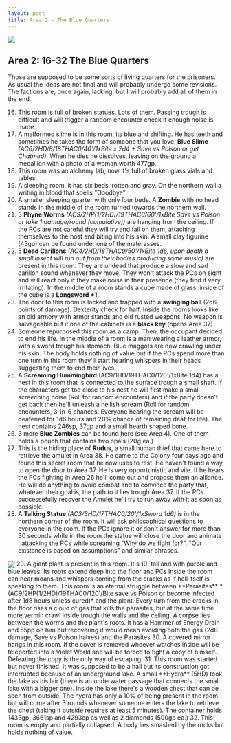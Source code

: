```yaml
---
layout: post
title: Area 2 - The Blue Quarters
---
```


<img src="https://i.imgur.com/iJoaNGJ.png" align="center">

## Area 2: 16-32 The Blue Quarters
Those are supposed to be some sorts of living quarters for the prisoners. As usual the ideas are not final and will probably undergo some revisions. The factions are, once again, lacking, but I will probably add all of them in the end.

16. This room is full of broken statues. Lots of them. Passing trough is difficult and will trigger a random encounter check if enough noise is made. 
17. A malformed slime is in this room, its blue and shifting. He has teeth and sometimes he takes the form of someone that you love. **Blue Slime** *(AC6/2HD/8/18THAC0/40'/1xBite x 2d4 + Save vs Poison or get Chatmed)*. When he dies he dissolves, leaving on the ground a medallion with a photo of a woman worth 477gp.
18. This room was an alchemy lab, now it's full of broken glass vials and tables. 
19. A sleeping room, it has six beds, rotten and gray. On the northern wall a writing in blood that spells "Goodbye"
20. A smaller sleeping quarter with only four beds. A **Zombie** with no head stands in the middle of the room turned towards the northern wall. 
21. 3 **Phyne Worms** *(AC9/2HP(1/2HD)/19THAC0/60'/1xBite Save vs Poison or take 1 damage/round (cumulative))* are hanging from the ceiling. If the PCs are not careful they will try and fall on them, attaching themselves to the host and biting into his skin. A small clay figurine (45gp) can be found under one of the materasses. 
22. 5 **Dead Carillons** *(AC4/2HD/18THAC0/50'/1xBite 1d6, upon death a small insect will run out from their bodies producing some music)* are present in this room. They are undead that produce a slow and sad carillon sound whenever they move. They won't attack the PCs on sight and will react only if they make noise in their presence (they find it very irritating). In the middle of a room stands a cube made of glass, inside of the cube is a **Longsword +1.**
23. The door to this room is locked and trapped with a **swinging ball** (2d6 points of damage). Dexterity check for half. Inside the rooms looks like an old armory with armor stands and old rusted weapons. No weapon is salvageable but it one of the cabinets is a **black key** (opens Area 37)
24. Someone repurposed this room as a camp. Then, the occupant decided to end his life. In the middle of a room is a man wearing a leather armor, with a sword trough his stomach. Blue maggots are now crawling under his skin. The body holds nothing of value but if the PCs spend more than one turn in this room they'll start hearing whispers in their heads suggesting them to end their lives.  
25. A **Screaming Hummingbird** (AC9/1HD/19THAC0/120'/1xBite 1d4) has a nest in this room that is connected to the surface trough a small shaft. If the characters get too close to his nest he will first make a small screeching noise (Roll for random encounters) and if the party doesn't get back then he'll unleash a hellish scream (Roll for random encounters, 3-in-6 chances. Everyone hearing the scream will be deafened for 1d6 hours and 20% chance of remaining deaf for life). The nest contains 246sp, 37gp and a small hearth shaped bone. 
26. 3 more **Blue Zombies** can be found here (see Area 4). One of them holds a pouch that contains two opals (20g ea.)
27. This is the hiding place of **Rudus**, a small human thief that came here to retrieve the amulet in Area 38. He came to the Colony four days ago and found this secret room that he now uses to rest. He haven't found a way to open the door to Area 37. He is very opportunistic and vile. If he hears the PCs fighting in Area 26 he'll come out and propose them an alliance. He will do anything to avoid combat and to convince the party that, whatever their goal is, the path to it lies trough Area 37. If the PCs successefully recover the Amulet he'll try to run away with it as soon as possible.
28. A **Talking Statue** *(AC3/3HD/17THAC0/20'/1xSword 1d6)* is in the northern corner of the room. It will ask philosophical questions to everyone in the room. If the PCs ignore it or don't answer for more than 30 seconds while in the room the statue will close the door and animate , attacking the PCs while screaming "Why do we fight for?", "Our existance is based on assumptions" and similar phrases.
<img src="https://i.imgur.com/vrEc62p.png" align="center">
29. A giant plant is present in this room. It's 10' tall and with purple and blue leaves. Its roots extend deep into the floor and PCs inside the room can hear moans and whispers coming from the cracks as if hell itself is speaking to them. This room is an eternal struggle between **Parasites** *(AC9/2HP(1/2HD)/19THAC0/120'/Bite save vs Poison or become infected after 1d8 hours unless cured)* and the plant. Every turn from the cracks in the floor rises a cloud of gas that kills the parasites, but at the same time more vermin crawl inside trough the walls and the ceiling. A corpse lies between the worms and the plant's roots. It has a Hammer of Energy Drain and 55pp on him but recovering it would mean avoiding both the gas (2d8 damage, Save vs Poison halves) and the Parasites
30. A covered mirror hangs in this room. If the cover is removed whoever watches inside will be teleported into a Violet World and will be forced to fight a copy of himself. Defeating the copy is the only way of escaping. 
31. This room was started but never finished. It was supposed to be a hall but its construction got interrupted because of an underground lake. A small **Hydra** (5HD) took the lake as his lair (there is an underwater passage that connects the small lake with a bigger one). Inside the lake there's a wooden chest that can be seen from outside. The hydra has only a 10% of being present in the room but will come after 3 rounds whenever someone enters the lake to retrieve the chest (taking it outside requires at least 5 minutes). The container holds 1433gp, 3661sp and 4293cp as well as 2 diamonds (500gp ea.)
32. This room is empty and partially collapsed. A body lies smashed by the rocks but holds nothing of value.